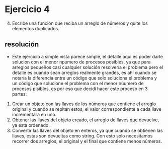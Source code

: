 # Ejercicio 4

4. Escribe una función que reciba un arreglo de números y quite los elementos duplicados.

## resolución
- Este ejercicio a simple vista parece simple, el detalle aquí es poder darle solucion 
con el menor npumero de procesos posibles, ya que para arreglos pequeños casi cualquier 
solución resolvería el problema pero el detalle es cuando sean arreglos realmente grandes,
es ahí cuando se notaría la diferencia entre un código que solo soluciona el problema y 
un código que solucione el problema con el menor núumero de procesos pisibles, es por eso 
que decidi hacer este proceso en 3 partes:
1. Crear un objeto con las llaves de los números que contiene el arreglo original y 
cuando se repitan estos, el valor correspondiente a cada llave incrementara en uno.
2. Obtener las llaves del objeto creado, el arreglo de llaves que devuelve, ya esta ordenado.
3. Convertir las llaves del objeto en enteros, ya que cuando se obtienen las llaves,
estas son devueltas como string.
Con esto solo necesitamos recorrer dos arreglos, el original y el final que contiene 
menos números.